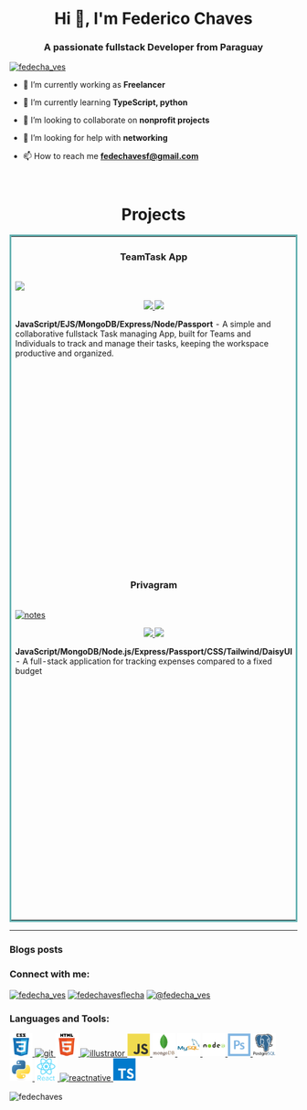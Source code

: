 <h1 align="center">Hi 👋, I'm Federico Chaves</h1>
<h3 align="center">A passionate fullstack Developer from Paraguay</h3>

<p align="left"> <a href="https://twitter.com/fedecha_ves" target="blank"><img src="https://img.shields.io/twitter/follow/fedecha_ves?logo=twitter&style=for-the-badge" alt="fedecha_ves" /></a> </p>

- 🔭 I’m currently working as **Freelancer**

- 🌱 I’m currently learning **TypeScript, python**

- 👯 I’m looking to collaborate on **nonprofit projects**

- 🤝 I’m looking for help with **networking**

- 📫 How to reach me **fedechavesf@gmail.com**

<br>

<h1 align="center">Projects</h1>


<table bordercolor="#66b2b2">
  <tr>
    <td width="50%" valign="top">
      <h3 align="center">TeamTask App</h3>
        <br />
        <a target="_blank" href="https://github.com/fedechaves/teamtask_MVP">
            <img src="https://github.com/fedechaves/teamtask_MVP/blob/acb11fcb7eb227260485a7061c511ebdff479d18/public/images/team-task-gif.gif"/>
        </a>
        <br />
        <p align="center">
          
  <a href="https://github.com/fedechaves/teamtask_MVP">
    <img src="https://img.shields.io/static/v1?label=|&message=REPO&color=23555f&style=plastic&logo=github&logo-color=white"/>
  </a>  
  <a href="https://team-task-fedecha.onrender.com/" target="_blank">
    <img src="https://img.shields.io/static/v1?label=|&message=WEBSITE&color=cdf998&style=plastic&logo=wordpress&logo-color=white"/>
  </a>
      </p>
        <p><strong>JavaScript/EJS/MongoDB/Express/Node/Passport</strong> - A simple and collaborative fullstack Task managing App, built for Teams and Individuals to track and manage their tasks, keeping the workspace productive and organized.</p>
    </td>
    <td width="50%" valign="top">
      <h3 align="center">BooksTracker</h3>
        <br />
        <a target="_blank" href="https://github.com/fedechaves/BooksTracker">
            <img src="https://github.com/fedechaves/BooksTracker/blob/e224015be30dcaf0b9573e29236578f4671e8b39/public/booktracker.JPG" alt="notes"/>
        </a>
        <br />
        <p align="center">
          
  <a href="https://github.com/fedechaves/BooksTracker" target="_blank">
    <img src="https://img.shields.io/static/v1?label=|&message=REPO&color=23555f&style=plastic&logo=github&logo-color=white"/>
  </a>  
  <a href="https://github.com/fedechaves/BooksTracker" target="_blank">
    <img src="https://img.shields.io/static/v1?label=|&message=WEBSITE&color=cdf998&style=plastic&logo=wordpress&logo-color=white"/>
  </a>
      </p>
        <p><strong>JavaScript/MongoDB/Node.js/Express/HBS/CSS/Materialize/GoogleOauth</strong> - Track what you read and what you have in qeue</p>
    </td>
  </tr>
  <tr>
   <td width="50%" valign="top">
      <h3 align="center">Privagram</h3>
        <br />
        <a target="_blank" href="https://github.com/fedechaves/MVP_Privagram">
            <img src="https://github.com/fedechaves/MVP_Privagram/blob/a5863059534f7b56a94861c1acbbe83f5c32886f/public/imgs/privagramHome.JPG" alt="notes"/>
        </a>
        <br />
        <p align="center">
          
  <a href="https://github.com/fedechaves/MVP_Privagram" target="_blank">
    <img src="https://img.shields.io/static/v1?label=|&message=REPO&color=23555f&style=plastic&logo=github&logo-color=white"/>
  </a>  
  <a href="https://privagram.onrender.com/" target="_blank">
    <img src="https://img.shields.io/static/v1?label=|&message=WEBSITE&color=cdf998&style=plastic&logo=wordpress&logo-color=white"/>
  </a>
      </p>
        <p><strong>JavaScript/MongoDB/Node.js/Express/Passport/CSS/Tailwind/DaisyUI</strong> - A full-stack application for tracking expenses compared to a fixed budget</p>
    </td>
   <td width="50%" valign="top">
      <h3 align="center">ROA Agency</h3>
        <br />
      <a target="_blank" href="https://agenciaruizoddone.netlify.app/">
            <img src="https://github.com/fedechaves/ROAgency_landing/blob/c687045c95d7c7d0cc2153be7324dd7107a9aa0a/assets/images/roaAgency.JPG" width="100%"  alt="aquarium"/>
        </a>
        <br />
        <p align="center">
          
  <a href="https://github.com/fedechaves/ROAgency_landing" target="_blank">
    <img src="https://img.shields.io/static/v1?label=|&message=REPO&color=23555f&style=plastic&logo=github&logo-color=white"/>
  </a>
  <a href="https://agenciaruizoddone.netlify.app/" target="_blank">
    <img src="https://img.shields.io/static/v1?label=|&message=WEBSITE&color=cdf998&style=plastic&logo=wordpress&logo-color=white"/>
  </a>
      </p>
        <p><strong>HTML/CSS/JavaScript</strong> - A Website for a local Customs Agency</p>
    </td> 
  </tr>
	
</table>



<hr/>


### Blogs posts
<!-- BLOG-POST-LIST:START -->
<!-- BLOG-POST-LIST:END -->

<h3 align="left">Connect with me:</h3>
<p align="left">
<a href="https://twitter.com/fedecha_ves" target="blank"><img align="center" src="https://raw.githubusercontent.com/rahuldkjain/github-profile-readme-generator/master/src/images/icons/Social/twitter.svg" alt="fedecha_ves" height="30" width="40" /></a>
<a href="https://linkedin.com/in/fedechavesflecha" target="blank"><img align="center" src="https://raw.githubusercontent.com/rahuldkjain/github-profile-readme-generator/master/src/images/icons/Social/linked-in-alt.svg" alt="fedechavesflecha" height="30" width="40" /></a>
<a href="https://medium.com/@fedecha_ves" target="blank"><img align="center" src="https://raw.githubusercontent.com/rahuldkjain/github-profile-readme-generator/master/src/images/icons/Social/medium.svg" alt="@fedecha_ves" height="30" width="40" /></a>
</p>

<h3 align="left">Languages and Tools:</h3>
<p align="left"> <a href="https://www.w3schools.com/css/" target="_blank" rel="noreferrer"> <img src="https://raw.githubusercontent.com/devicons/devicon/master/icons/css3/css3-original-wordmark.svg" alt="css3" width="40" height="40"/> </a> <a href="https://git-scm.com/" target="_blank" rel="noreferrer"> <img src="https://www.vectorlogo.zone/logos/git-scm/git-scm-icon.svg" alt="git" width="40" height="40"/> </a> <a href="https://www.w3.org/html/" target="_blank" rel="noreferrer"> <img src="https://raw.githubusercontent.com/devicons/devicon/master/icons/html5/html5-original-wordmark.svg" alt="html5" width="40" height="40"/> </a> <a href="https://www.adobe.com/in/products/illustrator.html" target="_blank" rel="noreferrer"> <img src="https://www.vectorlogo.zone/logos/adobe_illustrator/adobe_illustrator-icon.svg" alt="illustrator" width="40" height="40"/> </a> <a href="https://developer.mozilla.org/en-US/docs/Web/JavaScript" target="_blank" rel="noreferrer"> <img src="https://raw.githubusercontent.com/devicons/devicon/master/icons/javascript/javascript-original.svg" alt="javascript" width="40" height="40"/> </a> <a href="https://www.mongodb.com/" target="_blank" rel="noreferrer"> <img src="https://raw.githubusercontent.com/devicons/devicon/master/icons/mongodb/mongodb-original-wordmark.svg" alt="mongodb" width="40" height="40"/> </a> <a href="https://www.mysql.com/" target="_blank" rel="noreferrer"> <img src="https://raw.githubusercontent.com/devicons/devicon/master/icons/mysql/mysql-original-wordmark.svg" alt="mysql" width="40" height="40"/> </a> <a href="https://nodejs.org" target="_blank" rel="noreferrer"> <img src="https://raw.githubusercontent.com/devicons/devicon/master/icons/nodejs/nodejs-original-wordmark.svg" alt="nodejs" width="40" height="40"/> </a> <a href="https://www.photoshop.com/en" target="_blank" rel="noreferrer"> <img src="https://raw.githubusercontent.com/devicons/devicon/master/icons/photoshop/photoshop-line.svg" alt="photoshop" width="40" height="40"/> </a> <a href="https://www.postgresql.org" target="_blank" rel="noreferrer"> <img src="https://raw.githubusercontent.com/devicons/devicon/master/icons/postgresql/postgresql-original-wordmark.svg" alt="postgresql" width="40" height="40"/> </a> <a href="https://www.python.org" target="_blank" rel="noreferrer"> <img src="https://raw.githubusercontent.com/devicons/devicon/master/icons/python/python-original.svg" alt="python" width="40" height="40"/> </a><a href="https://reactjs.org/" target="_blank" rel="noreferrer"> <img src="https://raw.githubusercontent.com/devicons/devicon/master/icons/react/react-original-wordmark.svg" alt="react" width="40" height="40"/> </a> <a href="https://reactnative.dev/" target="_blank" rel="noreferrer"> <img src="https://reactnative.dev/img/header_logo.svg" alt="reactnative" width="40" height="40"/> </a> <a href="https://www.typescriptlang.org/" target="_blank" rel="noreferrer"> <img src="https://raw.githubusercontent.com/devicons/devicon/master/icons/typescript/typescript-original.svg" alt="typescript" width="40" height="40"/> </a> </p>

<p><img align="center" src="https://github-readme-streak-stats.herokuapp.com/?user=fedechaves&" alt="fedechaves" /></p>
